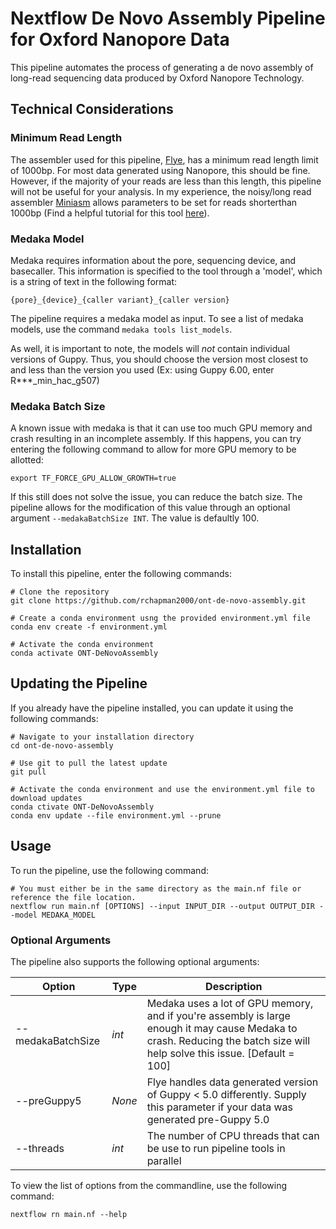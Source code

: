 # Nextflow De Novo Assembly Pipeline for Oxford Nanopore Data

This pipeline automates the process of generating a de novo assembly of long-read sequencing data produced by Oxford Nanopore Technology.

## Technical Considerations

### Minimum Read Length
The assembler used for this pipeline, [Flye](https://github.com/fenderglass/Flye), has a minimum read length limit of 1000bp. For most data generated using Nanopore, this should be fine. However, if the majority of your reads are less than this length, this pipeline will not be useful for your analysis. In my experience, the noisy/long read assembler [Miniasm](https://github.com/lh3/miniasm) allows parameters to be set for reads shorterthan 1000bp (Find a helpful tutorial for this tool [here](https://faculty.washington.edu/sr320/?p=13602)).

### Medaka Model

Medaka requires information about the pore, sequencing device, and basecaller. This information is specified to the tool through a 'model', which is a string of text in the following format:
```
{pore}_{device}_{caller variant}_{caller version}
```

The pipeline requires a medaka model as input. To see a list of medaka models, use the command ```medaka tools list_models```.

As well, it is important to note, the models will *not* contain individual versions of Guppy. Thus, you should choose the version most closest to and less than the version you used (Ex: using Guppy 6.00, enter R***_min_hac_g507)

### Medaka Batch Size

A known issue with medaka is that it can use too much GPU memory and crash resulting in an incomplete assembly. If this happens, you can try entering the following command to allow for more GPU memory to be allotted:
```
export TF_FORCE_GPU_ALLOW_GROWTH=true
```
If this still does not solve the issue, you can reduce the batch size. The pipeline allows for the modification of this value through an optional argument ```--medakaBatchSize INT```. The value is defaultly 100.
## Installation

To install this pipeline, enter the following commands:
```
# Clone the repository
git clone https://github.com/rchapman2000/ont-de-novo-assembly.git

# Create a conda environment usng the provided environment.yml file
conda env create -f environment.yml

# Activate the conda environment
conda activate ONT-DeNovoAssembly
```

## Updating the Pipeline
If you already have the pipeline installed, you can update it using the following commands:
```
# Navigate to your installation directory
cd ont-de-novo-assembly

# Use git to pull the latest update
git pull

# Activate the conda environment and use the environment.yml file to download updates
conda ctivate ONT-DeNovoAssembly
conda env update --file environment.yml --prune
```

## Usage
To run the pipeline, use the following command:
```
# You must either be in the same directory as the main.nf file or reference the file location.
nextflow run main.nf [OPTIONS] --input INPUT_DIR --output OUTPUT_DIR --model MEDAKA_MODEL
```

### Optional Arguments
The pipeline also supports the following optional arguments:

| Option | Type | Description |
|---|---|---|
| --medakaBatchSize | *int* | Medaka uses a lot of GPU memory, and if you're assembly is large enough it may cause Medaka to crash. Reducing the batch size will help solve this issue. [Default = 100] |
| --preGuppy5 | *None* | Flye handles data generated version of Guppy < 5.0 differently. Supply this parameter if your data was generated pre-Guppy 5.0 |
| --threads | *int* | The number of CPU threads that can be use to run pipeline tools in parallel |

To view the list of options from the commandline, use the following command:
```
nextflow rn main.nf --help
```